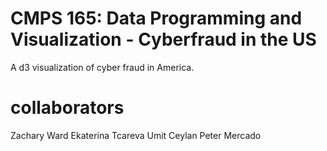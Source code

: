 # CMPS 165: Data Programming and Visualization - Cyberfraud in the US
A d3 visualization of cyber fraud in America.

# collaborators
Zachary Ward
Ekaterina Tcareva
Umit Ceylan
Peter Mercado

